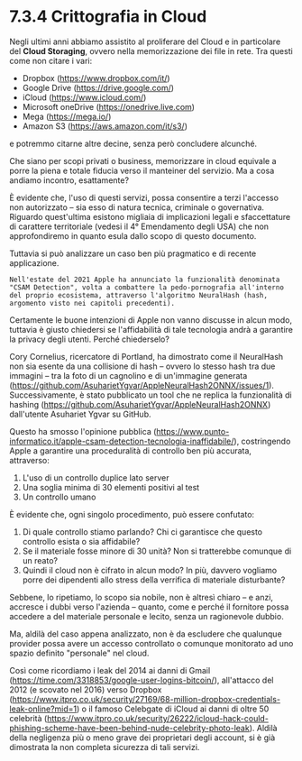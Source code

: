 # 7.3.4 Crittografia in Cloud
Negli ultimi anni abbiamo assistito al proliferare del Cloud e in particolare del **Cloud Storaging**, ovvero nella memorizzazione dei file in rete.
Tra questi come non citare i vari:
- Dropbox (https://www.dropbox.com/it/)
- Google Drive (https://drive.google.com/)
- iCloud (https://www.icloud.com/)
- Microsoft oneDrive (https://onedrive.live.com)
- Mega (https://mega.io/)
- Amazon S3 (https://aws.amazon.com/it/s3/)

e potremmo citarne altre decine, senza però concludere alcunché.

Che siano per scopi privati o business, memorizzare in cloud equivale a porre la piena e totale fiducia verso il manteiner del servizio. Ma a cosa andiamo incontro, esattamente?

È evidente che, l'uso di questi servizi, possa consentire a terzi l'accesso non autorizzato – sia esso di natura tecnica, criminale o governativa. Riguardo quest'ultima esistono migliaia di implicazioni legali e sfaccettature di carattere territoriale (vedesi il 4° Emendamento degli USA) che non approfondiremo in quanto esula dallo scopo di questo documento.

Tuttavia si può analizzare un caso ben più pragmatico e di recente applicazione.

```
Nell'estate del 2021 Apple ha annunciato la funzionalità denominata "CSAM Detection", volta a combattere la pedo-pornografia all'interno del proprio ecosistema, attraverso l'algoritmo NeuralHash (hash, argomento visto nei capitoli precedenti). 
```

Certamente le buone intenzioni di Apple non vanno discusse in alcun modo, tuttavia è giusto chiedersi se l'affidabilità di tale tecnologia andrà a garantire la privacy degli utenti. Perché chiederselo?

Cory Cornelius, ricercatore di Portland, ha dimostrato come il NeuralHash non sia esente da una collisione di hash – ovvero lo stesso hash tra due immagini – tra la foto di un cagnolino e di un'immagine generata (https://github.com/AsuharietYgvar/AppleNeuralHash2ONNX/issues/1). Successivamente, è stato pubblicato un tool che ne replica la funzionalità di hashing (https://github.com/AsuharietYgvar/AppleNeuralHash2ONNX) dall'utente Asuhariet Ygvar su GitHub.

Questo ha smosso l'opinione pubblica (https://www.punto-informatico.it/apple-csam-detection-tecnologia-inaffidabile/), costringendo Apple a garantire una proceduralità di controllo ben più accurata, attraverso:
1) L'uso di un controllo duplice lato server
2) Una soglia minima di 30 elementi positivi al test
3) Un controllo umano

È evidente che, ogni singolo procedimento, può essere confutato:
1) Di quale controllo stiamo parlando? Chi ci garantisce che questo controllo esista o sia affidabile?
2) Se il materiale fosse minore di 30 unità? Non si tratterebbe comunque di un reato?
3) Quindi il cloud non è cifrato in alcun modo? In più, davvero vogliamo porre dei dipendenti allo stress della verrifica di materiale disturbante?

Sebbene, lo ripetiamo, lo scopo sia nobile, non è altresì chiaro – e anzi, accresce i dubbi verso l'azienda – quanto, come e perché il fornitore possa accedere a del materiale personale e lecito, senza un ragionevole dubbio.

Ma, aldilà del caso appena analizzato, non è da escludere che qualunque provider possa avere un accesso controllato o comunque monitorato ad uno spazio definito "personale" nel cloud.

Così come ricordiamo i leak del 2014 ai danni di Gmail (https://time.com/3318853/google-user-logins-bitcoin/), all'attacco del 2012 (e scovato nel 2016) verso Dropbox (https://www.itpro.co.uk/security/27169/68-million-dropbox-credentials-leak-online?mid=1) o il famoso Celebgate di iCloud ai danni di oltre 50 celebrità (https://www.itpro.co.uk/security/26222/icloud-hack-could-phishing-scheme-have-been-behind-nude-celebrity-photo-leak). Aldilà della negligenza più o meno grave dei proprietari degli account, si è già dimostrata la non completa sicurezza di tali servizi.